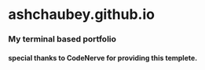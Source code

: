 # ashchaubey.github.io
### My terminal based portfolio
#### special thanks to CodeNerve for providing this templete.
